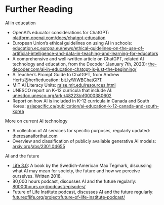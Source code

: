 # Further Reading
AI in education
* OpenAI’s educator considerations for ChatGPT: [platform.openai.com/docs/chatgpt-education][1]
* European Union’s ethical guidelines on using AI in schools: [education.ec.europa.eu/news/ethical-guidelines-on-the-use-of-artificial-intelligence-and-data-in-teaching-and-learning-for-educators][2]
* A comprehensive and well-written article on ChatGPT, related AI technology and education, from the Decoder (January 7th, 2023): [the-decoder.com/ai-in-education-chatgpt-is-just-the-beginning/][3]
* A Teacher’s Prompt Guide to ChatGPT, from Andrew Herft/@herfteducation: [bit.ly/WWBChatGPT][4]
* MIT AI Literacy Units: [raise.mit.edu/resources.html][5]
* UNESCO report on K–12 curricula that include AI: [unesdoc.unesco.org/ark:/48223/pf0000380602][6]
* Report on how AI is included in K–12 curricula in Canada and South Korea: [asiapacific.ca/publication/ai-education-k-12-canada-and-south-korea][7]

More on current AI technology
* A collection of AI services for specific purposes, regularly updated: [theresanaiforthat.com][8]
* Overview and classification of publicly available generative AI models: [arxiv.org/abs/2301.04655][9]

AI and the future
* [Life 3.0][10]: A book by the Swedish-American Max Tegmark, discussing what AI may mean for society, the future and how we perceive ourselves. Written 2018.
* 80,000 hours podcast, discusses AI and the future regularly: [80000hours.org/podcast/episodes/][11]
* Future of Life Institute podcast, discusses AI and the future regularly: [futureoflife.org/project/future-of-life-institute-podcast/][12]

[1]:	https://platform.openai.com/docs/chatgpt-education
[2]:	https://education.ec.europa.eu/news/ethical-guidelines-on-the-use-of-artificial-intelligence-and-data-in-teaching-and-learning-for-educators
[3]:	https://the-decoder.com/ai-in-education-chatgpt-is-just-the-beginning/
[4]:	https://bit.ly/WWBChatGPT
[5]:	https://raise.mit.edu/resources.html
[6]:	https://unesdoc.unesco.org/ark:/48223/pf0000380602
[7]:	https://www.asiapacific.ca/publication/ai-education-k-12-canada-and-south-korea
[8]:	https://theresanaiforthat.com/
[9]:	https://arxiv.org/abs/2301.04655
[10]:	https://en.wikipedia.org/wiki/Life_3.0
[11]:	https://80000hours.org/podcast/episodes/
[12]:	https://futureoflife.org/project/future-of-life-institute-podcast/